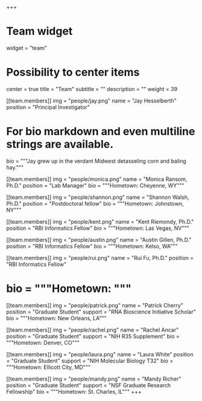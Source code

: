 +++
# Team widget
widget = "team"
# Possibility to center items
center = true
title = "Team"
subtitle = ""
description = ""
weight = 39

[[team.members]]
img = "people/jay.png"
name = "Jay Hesselberth"
position = "Principal Investigator"
# For bio markdown and even multiline strings are available.
bio = """Jay grew up in the verdant Midwest detasseling corn and baling hay."""

[[team.members]]
img = "people/monica.png"
name = "Monica Ransom, Ph.D."
position = "Lab Manager"
bio = """Hometown: Cheyenne, WY"""

[[team.members]]
img = "people/shannon.png"
name = "Shannon Walsh, Ph.D."
position = "Postdoctoral fellow"
bio = """Hometown: Johnstown, NY"""

[[team.members]]
img = "people/kent.png"
name = "Kent Riemondy, Ph.D."
position = "RBI Informatics Fellow"
bio = """Hometown: Las Vegas, NV"""

[[team.members]]
img = "people/austin.png"
name = "Austin Gillen, Ph.D."
position = "RBI Informatics Fellow"
bio = """Hometown: Kelso, WA"""

[[team.members]]
img = "people/rui.png"
name = "Rui Fu, Ph.D."
position = "RBI Informatics Fellow"
# bio = """Hometown: """

[[team.members]]
img = "people/patrick.png"
name = "Patrick Cherry"
position = "Graduate Student"
support = "RNA Bioscience Initiative Scholar"
bio = """Hometown: New Orleans, LA"""

[[team.members]]
img = "people/rachel.png"
name = "Rachel Ancar"
position = "Graduate Student"
support = "NIH R35 Supplement"
bio = """Hometown: Denver, CO"""

[[team.members]]
img = "people/laura.png"
name = "Laura White"
position = "Graduate Student"
support = "NIH Molecular Biology T32"
bio = """Hometown: Ellicott City, MD"""

[[team.members]]
img = "people/mandy.png"
name = "Mandy Richer"
position = "Graduate Student"
support = "NSF Graduate Research Fellowship"
bio = """Hometown: St. Charles, IL"""
+++
